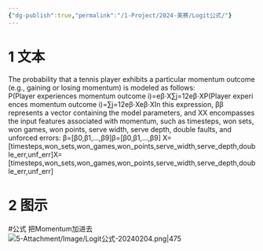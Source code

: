 ```yaml
---
{"dg-publish":true,"permalink":"/1-Project/2024-美赛/Logit公式/"}
---
```


# 1 文本
The probability that a tennis player exhibits a particular momentum outcome (e.g., gaining or losing momentum) is modeled as follows:
P(Player experiences momentum outcome i)=eβ⋅X∑j=12eβ⋅XP(Player experiences momentum outcome i)=∑j=12​eβ⋅Xeβ⋅X​
In this expression, ββ represents a vector containing the model parameters, and XX encompasses the input features associated with momentum, such as timesteps, won sets, won games, won points, serve width, serve depth, double faults, and unforced errors:
β=[β0,β1,…,β9]β=[β0​,β1​,…,β9​]
X=[timesteps,won_sets,won_games,won_points,serve_width,serve_depth,double_err,unf_err]X=[timesteps,won_sets,won_games,won_points,serve_width,serve_depth,double_err,unf_err]
# 2 图示
#公式 
把Momentum加进去
![5-Attachment/Image/Logit公式-20240204.png|475](/img/user/5-Attachment/Image/Logit%E5%85%AC%E5%BC%8F-20240204.png)